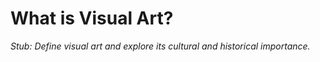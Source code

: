 # What is Visual Art?

*Stub: Define visual art and explore its cultural and historical importance.*